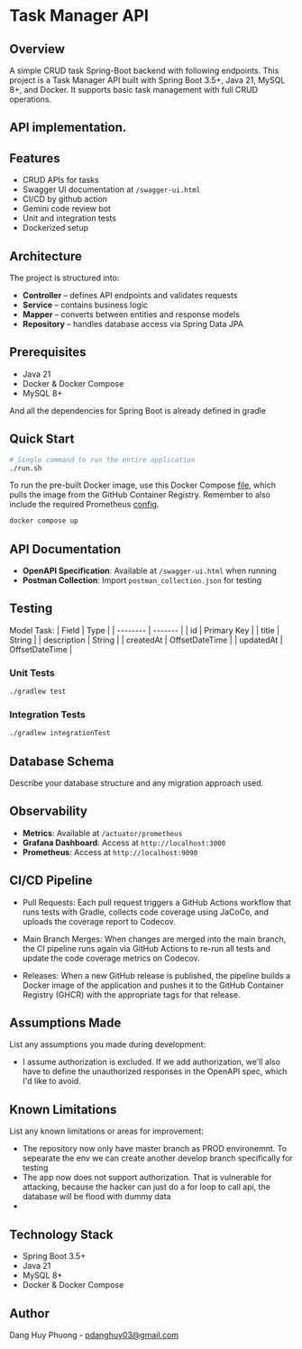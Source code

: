 # Task Manager API

## Overview

A simple CRUD task Spring-Boot backend with following endpoints. This project is a Task Manager API built with Spring Boot 3.5+, Java 21, MySQL 8+, and Docker. It supports basic task management with full CRUD operations.

## API implementation.

## Features

- CRUD APIs for tasks
- Swagger UI documentation at `/swagger-ui.html`
- CI/CD by github action
- Gemini code review bot
- Unit and integration tests
- Dockerized setup

## Architecture
The project is structured into:

- **Controller** – defines API endpoints and validates requests
- **Service** – contains business logic
- **Mapper** – converts between entities and response models
- **Repository** – handles database access via Spring Data JPA

## Prerequisites
- Java 21
- Docker & Docker Compose
- MySQL 8+

And all the dependencies for Spring Boot is already defined in gradle

## Quick Start
```bash
# Single command to run the entire application
./run.sh
```
To run the pre-built Docker image, use this Docker Compose [file](https://github.com/DKER2/taskmanager/blob/main/docker-compose-example.yaml), which pulls the image from the GitHub Container Registry. Remember to also include the required Prometheus [config](https://github.com/DKER2/taskmanager/blob/main/prometheus.yml).
```bash
docker compose up
```

## API Documentation
- **OpenAPI Specification**: Available at `/swagger-ui.html` when running
- **Postman Collection**: Import `postman_collection.json` for testing

## Testing
Model Task:
| Field    | Type |
| -------- | ------- |
| id  | Primary Key    |
| title | String     |
| description    | String    |
| createdAt    | OffsetDateTime  |
| updatedAt | OffsetDateTime |

### Unit Tests
```bash
./gradlew test
```

### Integration Tests
```bash
./gradlew integrationTest
```

## Database Schema
Describe your database structure and any migration approach used.

## Observability
- **Metrics**: Available at `/actuator/prometheus`
- **Grafana Dashboard**: Access at `http://localhost:3000`
- **Prometheus**: Access at `http://localhost:9090`

## CI/CD Pipeline
- Pull Requests: Each pull request triggers a GitHub Actions workflow that runs tests with Gradle, collects code coverage using JaCoCo, and uploads the coverage report to Codecov.

- Main Branch Merges: When changes are merged into the main branch, the CI pipeline runs again via GitHub Actions to re-run all tests and update the code coverage metrics on Codecov.

- Releases: When a new GitHub release is published, the pipeline builds a Docker image of the application and pushes it to the GitHub Container Registry (GHCR) with the appropriate tags for that release.

## Assumptions Made
List any assumptions you made during development:
- I assume authorization is excluded. If we add authorization, we'll also have to define the unauthorized responses in the OpenAPI spec, which I'd like to avoid.

## Known Limitations
List any known limitations or areas for improvement:
- The repository now only have master branch as PROD environemnt. To sepearate the env we can create another develop branch specifically for testing
- The app now does not support authorization. That is vulnerable for attacking, because the hacker can just do a for loop to call api, the database will be flood with dummy data
- 

## Technology Stack
- Spring Boot 3.5+
- Java 21
- MySQL 8+
- Docker & Docker Compose

## Author
Dang Huy Phuong - pdanghuy03@gmail.com
